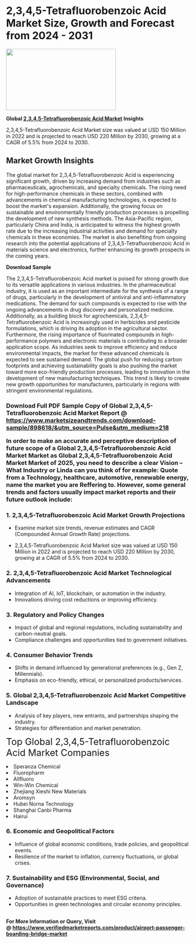 <H1>2,3,4,5-Tetrafluorobenzoic Acid Market Size, Growth and Forecast from 2024 - 2031</H1><img class="aligncenter size-medium wp-image-584254" src="https://thirdeyenews.in/wp-content/uploads/2024/09/Global-Market-Research-300x168.jpeg" alt="" width="300" height="168" /><p><strong>Global&nbsp;<a href="https://www.marketsizeandtrends.com/download-sample/898618/&amp;utm_source=Pulse&amp;utm_medium=218">2,3,4,5-Tetrafluorobenzoic Acid Market</a> Insights</strong></p><p>2,3,4,5-Tetrafluorobenzoic Acid Market size was valued at USD 150 Million in 2022 and is projected to reach USD 220 Million by 2030, growing at a CAGR of 5.5% from 2024 to 2030.</p><p><h2>Market Growth Insights</h2> <p>The global market for 2,3,4,5-Tetrafluorobenzoic Acid is experiencing significant growth, driven by increasing demand from industries such as pharmaceuticals, agrochemicals, and specialty chemicals. The rising need for high-performance chemicals in these sectors, combined with advancements in chemical manufacturing technologies, is expected to boost the market's expansion. Additionally, the growing focus on sustainable and environmentally friendly production processes is propelling the development of new synthesis methods. The Asia-Pacific region, particularly China and India, is anticipated to witness the highest growth rate due to the increasing industrial activities and demand for specialty chemicals in these economies. The market is also benefiting from ongoing research into the potential applications of 2,3,4,5-Tetrafluorobenzoic Acid in materials science and electronics, further enhancing its growth prospects in the coming years.</p> <p><strong>Download Sample</strong></p> <p>The 2,3,4,5-Tetrafluorobenzoic Acid market is poised for strong growth due to its versatile applications in various industries. In the pharmaceutical industry, it is used as an important intermediate for the synthesis of a range of drugs, particularly in the development of antiviral and anti-inflammatory medications. The demand for such compounds is expected to rise with the ongoing advancements in drug discovery and personalized medicine. Additionally, as a building block for agrochemicals, 2,3,4,5-Tetrafluorobenzoic Acid is increasingly used in herbicides and pesticide formulations, which is driving its adoption in the agricultural sector. Furthermore, the rising importance of fluorinated compounds in high-performance polymers and electronic materials is contributing to a broader application scope. As industries seek to improve efficiency and reduce environmental impacts, the market for these advanced chemicals is expected to see sustained demand. The global push for reducing carbon footprints and achieving sustainability goals is also pushing the market toward more eco-friendly production processes, leading to innovation in the development of new manufacturing techniques. This trend is likely to create new growth opportunities for manufacturers, particularly in regions with stringent environmental regulations. <h3></p><p><span class=""><strong>Download Full PDF Sample Copy of Global 2,3,4,5-Tetrafluorobenzoic Acid Market Report</strong> @ <a href="https://www.marketsizeandtrends.com/download-sample/898618/&amp;utm_source=Pulse&amp;utm_medium=218" target="_blank">https://www.marketsizeandtrends.com/download-sample/898618/&amp;utm_source=Pulse&amp;utm_medium=218</a></span></p><p>In order to make an accurate and perceptive description of future scope of a Global&nbsp;2,3,4,5-Tetrafluorobenzoic Acid Market Market as Global&nbsp;2,3,4,5-Tetrafluorobenzoic Acid Market Market of 2025, you need to describe a clear Vision &ndash; What Industry or Linda can you think of for example: Quote from a Technology, healthcare, automotive, renewable energy, name the market you are Reffering to. However, some general trends and factors usually impact market reports and their future outlook include:</p><h3>1.&nbsp;<strong>2,3,4,5-Tetrafluorobenzoic Acid Market Growth Projections</strong></h3><ul><li>Examine market size trends, revenue estimates and CAGR (Compounded Annual Growth Rate) projections.</li><li><p>2,3,4,5-Tetrafluorobenzoic Acid Market size was valued at USD 150 Million in 2022 and is projected to reach USD 220 Million by 2030, growing at a CAGR of 5.5% from 2024 to 2030.</p></li></ul><h3>2.&nbsp;<strong>2,3,4,5-Tetrafluorobenzoic Acid Market Technological Advancements</strong></h3><ul><li>Integration of AI, IoT, blockchain, or automation in the industry.</li><li>Innovations driving cost reductions or improving efficiency.</li></ul><h3>3.&nbsp;<strong>Regulatory and Policy Changes</strong></h3><ul><li>Impact of global and regional regulations, including sustainability and carbon-neutral goals.</li><li>Compliance challenges and opportunities tied to government initiatives.</li></ul><h3>4.&nbsp;<strong>Consumer Behavior Trends</strong></h3><ul><li>Shifts in demand influenced by generational preferences (e.g., Gen Z, Millennials).</li><li>Emphasis on eco-friendly, ethical, or personalized products/services.</li></ul><h3>5.&nbsp;<strong>Global 2,3,4,5-Tetrafluorobenzoic Acid Market Competitive Landscape</strong></h3><ul><li>Analysis of key players, new entrants, and partnerships shaping the industry.</li><li>Strategies for differentiation and market penetration.</li></ul><p data-pm-slice="1 1 []"><span style="color: inherit; font-family: inherit; font-size: 25px;">Top Global 2,3,4,5-Tetrafluorobenzoic Acid Market Companies</span></p><div class="" data-test-id=""><p><li>Speranza Chemical</li><li> Fluoropharm</li><li> AIIfluoro</li><li> Win-Win Chemical</li><li> Zhejiang Xieshi New Materials</li><li> Aromsyn</li><li> Hubei Norna Technology</li><li> Shanghai Canbi Pharma</li><li> Hairui</li></p></div><h3>6.&nbsp;<strong>Economic and Geopolitical Factors</strong></h3><ul><li>Influence of global economic conditions, trade policies, and geopolitical events.</li><li>Resilience of the market to inflation, currency fluctuations, or global crises.</li></ul><h3>7.&nbsp;<strong>Sustainability and ESG (Environmental, Social, and Governance)</strong></h3><ul><li>Adoption of sustainable practices to meet ESG criteria.</li><li>Opportunities in green technologies and circular economy principles.</li></ul><h2><strong style="font-size: 14px;">For More Information or Query, Visit @&nbsp;</strong><a style="background-color: #ffffff; font-size: 14px;" href="https://www.marketsizeandtrends.com/report/2345-tetrafluorobenzoic-acid-market/" target="_blank">https://www.verifiedmarketreports.com/product/airport-passenger-boarding-bridge-market</a></h2>
